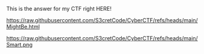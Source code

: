 This is the answer for my CTF right HERE!

https://raw.githubusercontent.com/S3cretCode/CyberCTF/refs/heads/main/MightBe.html

https://raw.githubusercontent.com/S3cretCode/CyberCTF/refs/heads/main/Smart.png
